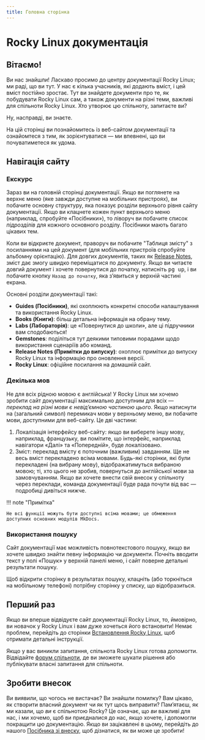 ```yaml
---
title: Головна сторінка
---
```


# Rocky Linux документація

## Вітаємо!

Ви нас знайшли! Ласкаво просимо до центру документації Rocky Linux; ми раді, що ви тут. У нас є кілька учасників, які додають вміст, і цей вміст постійно зростає. Тут ви знайдете документи про те, як побудувати Rocky Linux сам, а також документи на різні теми, важливі для спільноти Rocky Linux. Хто утворює цю спільноту, запитаєте ви?

Ну, насправді, ви знаєте.

На цій сторінці ви познайомитесь із веб-сайтом документації та ознайомтеся з тим, як зорієнтуватися — ми впевнені, що ви почуватиметеся як удома.

## Навігація сайту

### Екскурс

Зараз ви на головній сторінці документації. Якщо ви поглянете на верхнє меню (яке завжди доступне на мобільних пристроях), ви побачите основну структуру, яка показує розділи верхнього рівня сайту документації. Якщо ви клацнете кожен пункт верхнього меню (наприклад, спробуйте «Посібники»), то ліворуч ви побачите список *підрозділів* для кожного основного розділу. Посібники мають багато цікавих тем.

Коли ви відкриєте документ, праворуч ви побачите "Таблиця змісту" з посиланнями на цей документ (для мобільних пристроїв спробуйте альбомну орієнтацію). Для довгих документів, таких як [Release Notes](release_notes/8_8.md), зміст дає змогу швидко переміщатися по документу. Якщо ви читаєте довгий документ і хочете повернутися до початку, натисніть <kbd>pg up</kbd>, і ви побачите кнопку `Назад до початку`, яка з’явиться у верхній частині екрана.

Основні розділи документації такі:

* **Guides (Посібники)**, які охоплюють конкретні способи налаштування та використання Rocky Linux.
* **Books (Книги)**: більш детальна інформація на обрану тему.
* **Labs (Лабораторія)**: це «Повернутися до школи», але ці підручники вам сподобаються!
* **Gemstones**: поділіться тут деякими типовими порадами щодо використання сценаріїв або команд.
* **Release Notes (Примітки до випуску)**: охоплює примітки до випуску Rocky Linux та інформацію про оновлення версії.
* **Rocky Linux**: офіційне посилання на домашній сайт.

### Декілька мов

Не для всіх рідною мовою є англійська! У Rocky Linux ми хочемо зробити сайт документації максимально доступним для всіх — *переклад на різні мови є невід’ємною частиною цього*. Якщо натиснути на (загальний символ) перемикач мови у верхньому меню, ви побачите мови, доступними для веб-сайту. Це дві частини:

1. Локалізація інтерфейсу веб-сайту: якщо ви виберете іншу мову, наприклад, французьку, ви помітите, що інтерфейс, наприклад навігатори «Далі» та «Попередній», буде локалізовано.
1. Зміст: переклад вмісту є поточним (важливим) завданням. Ще не весь вміст перекладено всіма мовами. Будь-які сторінки, які були перекладені (на вибрану мову), відображатимуться вибраною мовою; ті, хто цього не зробив, повернуться до англійської мови за замовчуванням. Якщо ви хочете внести свій внесок у спільноту через переклади, команда документації буде рада почути від вас — подробиці дивіться нижче.

!!! note "Примітка"

    Не всі функції можуть бути доступні всіма мовами; це обмеження доступних основних модулів MkDocs.

### Використання пошуку

Сайт документації має можливість повнотекстового пошуку, якщо ви хочете швидко знайти певну інформацію чи документи. Почніть вводити текст у полі «Пошук» у верхній панелі меню, і сайт поверне детальні результати пошуку.

Щоб відкрити сторінку в результатах пошуку, клацніть (або торкніться на мобільному телефоні) потрібну сторінку у списку, що відобразиться.

## Перший раз

Якщо ви вперше відвідуєте сайт документації Rocky Linux, то, ймовірно, ви новачок у Rocky Linux і вам дуже хочеться його встановити! Немає проблем, перейдіть до сторінки [Встановлення Rocky Linux](guides/installation.md), щоб отримати детальні інструкції.

Якщо у вас виникли запитання, спільнота Rocky Linux готова допомогти. Відвідайте [форум спільноти](https://forums.rockylinux.org), де ви зможете шукати рішення або публікувати власні запитання для спільноти.

## Зробити внесок

Ви виявили, що чогось не вистачає? Ви знайшли помилку? Вам цікаво, як створити власний документ чи як тут щось виправити? Пам’ятаєш, як ми казали, що *ви* є спільнотою Rocky? Це означає, що *ви* важливі для нас, і ми хочемо, щоб ви приєдналися до нас, якщо хочете, і допомогли покращити цю документацію. Якщо ви зацікавлені в цьому, перейдіть до нашого [Посібника зі внеску](https://github.com/rocky-linux/documentation/blob/main/README.md), щоб дізнатися, як ви може це зробити!
